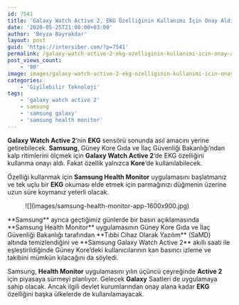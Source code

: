 ```yaml
---
id: 7541
title: 'Galaxy Watch Active 2, EKG Özelliğinin Kullanımı İçin Onay Aldı'
date: '2020-05-25T21:00:00+03:00'
author: 'Beyza Bayrakdar'
layout: post
guid: 'https://intersiber.com/?p=7541'
permalink: /galaxy-watch-active-2-ekg-ozelliginin-kullanimi-icin-onay-aldi/
post_views_count:
    - '80'
image: images/galaxy-watch-active-2-ekg-ozelliginin-kullanimi-icin-onay-aldi-.jpg
categories:
    - 'Giyilebilir Teknoloji'
tags:
    - 'galaxy watch active 2'
    - samsung
    - 'samsung galaxy'
    - 'samsung health monitor'
---
```


**Galaxy Watch Active 2**‘nin **EKG** sensörü sonunda asıl amacını yerine getirebilecek. **Samsung**, Güney Kore Gıda ve İlaç Güvenliği Bakanlığı’ndan kalp ritimlerini ölçmek için **Galaxy Watch Active 2**‘de EKG özelliğini kullanma onayı aldı. Fakat özellik yalnızca **Kore**‘de kullanılabilecek.

Özelliği kullanmak için **Samsung Health Monitor** uygulamasını başlatmanız ve tek uçlu bir **EKG** okuması elde etmek için parmağınızı düğmenin üzerine uzun süre koymanız yeterli olacak.

<figure class="wp-block-image size-large">![](images/samsung-health-monitor-app-1600x900.jpg)</figure>**Samsung** ayrıca geçtiğimiz günlerde bir basın açıklamasında **Samsung Health Monitor** uygulamasının Güney Kore Gıda ve İlaç Güvenliği Bakanlığı tarafından **Tıbbi Cihaz Olarak Yazılım** (SaMD) altında temizlendiğini ve **Samsung Galaxy Watch Active 2** akıllı saati ile eşleştirildiğinde Güney Kore’deki kullanıcılarının kan basıncı izleme ve takibini mümkün kılacağını da söyledi.

Samsung, **Health Monitor** uygulamasını yılın üçüncü çeyreğinde **Active 2** için piyasaya sürmeyi planlıyor. Gelecek **Galaxy** Saatleri de uygulamaya sahip olacak. Ancak ilgili devlet kurumlarından onay alana kadar **EKG** özelliğini başka ülkelerde de kullanılamayacak.